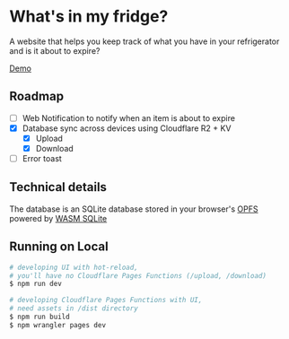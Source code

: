 # What's in my fridge?

A website that helps you keep track of what you have in your refrigerator and is it about to expire?

[Demo](https://whats-in-my-fridge.pages.dev/)

## Roadmap

- [ ] Web Notification to notify when an item is about to expire
- [x] Database sync across devices using Cloudflare R2 + KV
  - [x] Upload
  - [x] Download
- [ ] Error toast

## Technical details

The database is an SQLite database stored in your browser's [OPFS](https://developer.mozilla.org/en-US/docs/Web/API/File_System_API/Origin_private_file_system) powered by [WASM SQLite](https://github.com/sqlite/sqlite-wasm)

## Running on Local

```bash
# developing UI with hot-reload,
# you'll have no Cloudflare Pages Functions (/upload, /download)
$ npm run dev

# developing Cloudflare Pages Functions with UI,
# need assets in /dist directory
$ npm run build
$ npm wrangler pages dev
```
